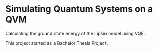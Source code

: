 # Simulating Quantum Systems on a QVM
Calculating the ground state energy of the Lipkin model using VQE.

This project started as a Bachelor Thesis Project.

